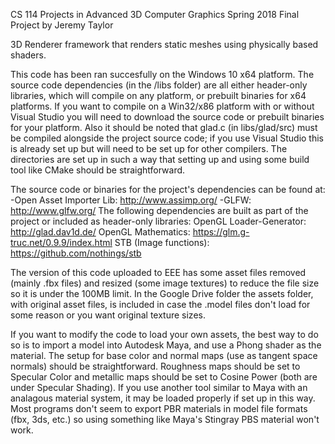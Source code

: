 CS 114 Projects in Advanced 3D Computer Graphics 
Spring 2018 Final Project by Jeremy Taylor

3D Renderer framework that renders static meshes using physically based
shaders.

This code has been ran succesfully on the Windows 10 x64 platform.
The source code dependencies (in the /libs folder) are all either
header-only libraries, which will compile on any platform, or 
prebuilt binaries for x64 platforms. If you want to compile on 
a Win32/x86 platform with or without Visual Studio you will need 
to download the source code or prebuilt binaries for your platform.
Also it should be noted that glad.c (in libs/glad/src) must be compiled 
alongside the  project source code; if you use Visual Studio this is 
already set up but will need to be set up for other compilers. The directories
are set up in such a way that setting up and using some build tool like 
CMake should be straightforward.

The source code or binaries for the project's dependencies can be found at:
-Open Asset Importer Lib: http://www.assimp.org/
-GLFW: http://www.glfw.org/
The following dependencies are built as part of the project or included as 
header-only libraries:
OpenGL Loader-Generator: http://glad.dav1d.de/
OpenGL Mathematics: https://glm.g-truc.net/0.9.9/index.html
STB (Image functions): https://github.com/nothings/stb

The version of this code uploaded to EEE has some asset files removed (mainly
.fbx files) and resized (some image textures) to reduce the file size so it is 
under the 100MB limit. 
In the Google Drive folder the assets folder, with original asset files, is 
included in case the .model files don't load for some reason or you want
original texture sizes.

If you want to modify the code to load your own assets, the best way to do so
is to import a model into Autodesk Maya, and use a Phong shader as the material.
The setup for base color and normal maps (use as tangent space normals) should be 
straightforward. Roughness maps should be set to Specular Color and metallic maps
should be set to Cosine Power (both are under Specular Shading). 
If you use another tool similar to Maya with an analagous material system, it may
be loaded properly if set up in this way. Most programs don't seem to export PBR materials
in model file formats (fbx, 3ds, etc.) so using something like Maya's Stingray PBS material
won't work. 